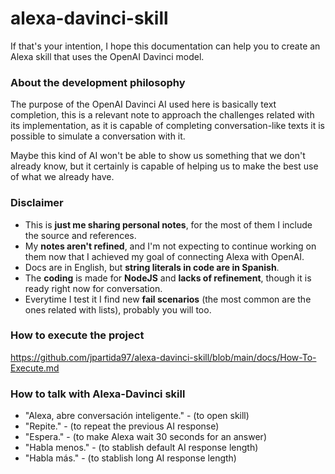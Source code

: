 # alexa-davinci-skill

If that's your intention, I hope this documentation can help you to create an Alexa skill that uses the OpenAI Davinci model.

### About the development philosophy

The purpose of the OpenAI Davinci AI used here is basically text completion, this is a relevant note to approach the challenges related with its implementation, as it is capable of completing conversation-like texts it is possible to simulate a conversation with it.

Maybe this kind of AI won't be able to show us something that we don't already know, but it certainly is capable of helping us to make the best use of what we already have.

### Disclaimer
- This is **just me sharing personal notes**, for the most of them I include the source and references.
- My **notes aren't refined**, and I'm not expecting to continue working on them now that I achieved my goal of connecting Alexa with OpenAI.
- Docs are in English, but **string literals in code are in Spanish**.
- The **coding** is made for **NodeJS** and **lacks of refinement**, though it is ready right now for conversation.
- Everytime I test it I find new **fail scenarios** (the most common are the ones related with lists), probably you will too.

### How to execute the project
https://github.com/jpartida97/alexa-davinci-skill/blob/main/docs/How-To-Execute.md

### How to talk with Alexa-Davinci skill
- "Alexa, abre conversación inteligente." - (to open skill)
- "Repite." - (to repeat the previous AI response)
- "Espera." - (to make Alexa wait 30 seconds for an answer)
- "Habla menos." - (to stablish default AI response length)
- "Habla más." - (to stablish long AI response length)
